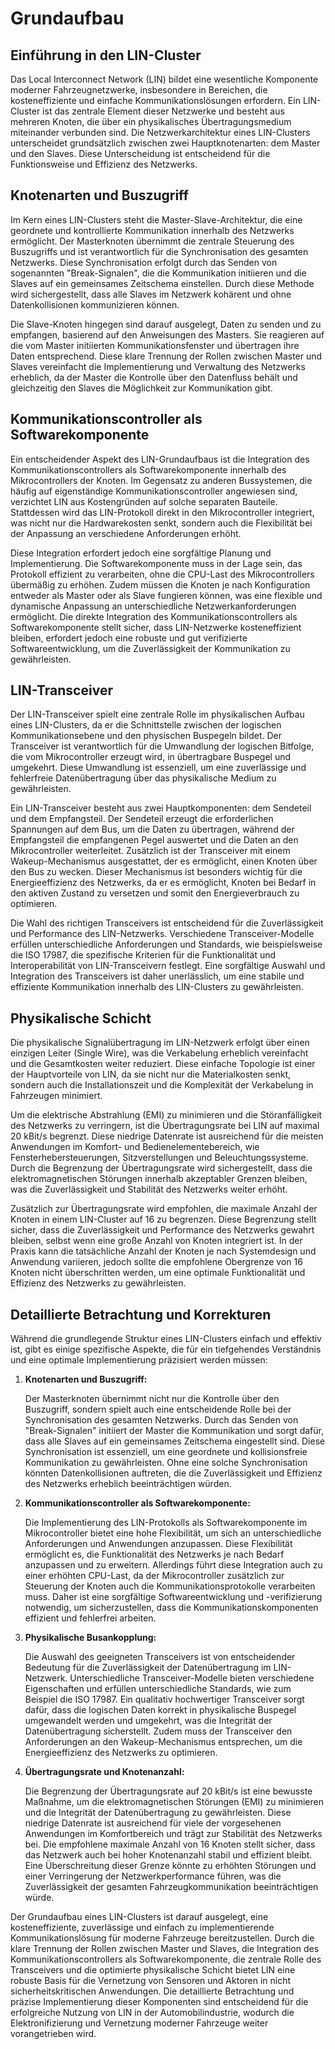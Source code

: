 # Grundaufbau

## Einführung in den LIN-Cluster

Das Local Interconnect Network (LIN) bildet eine wesentliche Komponente moderner Fahrzeugnetzwerke, insbesondere in Bereichen, die kosteneffiziente und einfache Kommunikationslösungen erfordern. Ein LIN-Cluster ist das zentrale Element dieser Netzwerke und besteht aus mehreren Knoten, die über ein physikalisches Übertragungsmedium miteinander verbunden sind. Die Netzwerkarchitektur eines LIN-Clusters unterscheidet grundsätzlich zwischen zwei Hauptknotenarten: dem Master und den Slaves. Diese Unterscheidung ist entscheidend für die Funktionsweise und Effizienz des Netzwerks.

## Knotenarten und Buszugriff

Im Kern eines LIN-Clusters steht die Master-Slave-Architektur, die eine geordnete und kontrollierte Kommunikation innerhalb des Netzwerks ermöglicht. Der Masterknoten übernimmt die zentrale Steuerung des Buszugriffs und ist verantwortlich für die Synchronisation des gesamten Netzwerks. Diese Synchronisation erfolgt durch das Senden von sogenannten "Break-Signalen", die die Kommunikation initiieren und die Slaves auf ein gemeinsames Zeitschema einstellen. Durch diese Methode wird sichergestellt, dass alle Slaves im Netzwerk kohärent und ohne Datenkollisionen kommunizieren können.

Die Slave-Knoten hingegen sind darauf ausgelegt, Daten zu senden und zu empfangen, basierend auf den Anweisungen des Masters. Sie reagieren auf die vom Master initiierten Kommunikationsfenster und übertragen ihre Daten entsprechend. Diese klare Trennung der Rollen zwischen Master und Slaves vereinfacht die Implementierung und Verwaltung des Netzwerks erheblich, da der Master die Kontrolle über den Datenfluss behält und gleichzeitig den Slaves die Möglichkeit zur Kommunikation gibt.

## Kommunikationscontroller als Softwarekomponente

Ein entscheidender Aspekt des LIN-Grundaufbaus ist die Integration des Kommunikationscontrollers als Softwarekomponente innerhalb des Mikrocontrollers der Knoten. Im Gegensatz zu anderen Bussystemen, die häufig auf eigenständige Kommunikationscontroller angewiesen sind, verzichtet LIN aus Kostengründen auf solche separaten Bauteile. Stattdessen wird das LIN-Protokoll direkt in den Mikrocontroller integriert, was nicht nur die Hardwarekosten senkt, sondern auch die Flexibilität bei der Anpassung an verschiedene Anforderungen erhöht.

Diese Integration erfordert jedoch eine sorgfältige Planung und Implementierung. Die Softwarekomponente muss in der Lage sein, das Protokoll effizient zu verarbeiten, ohne die CPU-Last des Mikrocontrollers übermäßig zu erhöhen. Zudem müssen die Knoten je nach Konfiguration entweder als Master oder als Slave fungieren können, was eine flexible und dynamische Anpassung an unterschiedliche Netzwerkanforderungen ermöglicht. Die direkte Integration des Kommunikationscontrollers als Softwarekomponente stellt sicher, dass LIN-Netzwerke kosteneffizient bleiben, erfordert jedoch eine robuste und gut verifizierte Softwareentwicklung, um die Zuverlässigkeit der Kommunikation zu gewährleisten.

## LIN-Transceiver

Der LIN-Transceiver spielt eine zentrale Rolle im physikalischen Aufbau eines LIN-Clusters, da er die Schnittstelle zwischen der logischen Kommunikationsebene und den physischen Buspegeln bildet. Der Transceiver ist verantwortlich für die Umwandlung der logischen Bitfolge, die vom Mikrocontroller erzeugt wird, in übertragbare Buspegel und umgekehrt. Diese Umwandlung ist essenziell, um eine zuverlässige und fehlerfreie Datenübertragung über das physikalische Medium zu gewährleisten.

Ein LIN-Transceiver besteht aus zwei Hauptkomponenten: dem Sendeteil und dem Empfangsteil. Der Sendeteil erzeugt die erforderlichen Spannungen auf dem Bus, um die Daten zu übertragen, während der Empfangsteil die empfangenen Pegel auswertet und die Daten an den Mikrocontroller weiterleitet. Zusätzlich ist der Transceiver mit einem Wakeup-Mechanismus ausgestattet, der es ermöglicht, einen Knoten über den Bus zu wecken. Dieser Mechanismus ist besonders wichtig für die Energieeffizienz des Netzwerks, da er es ermöglicht, Knoten bei Bedarf in den aktiven Zustand zu versetzen und somit den Energieverbrauch zu optimieren.

Die Wahl des richtigen Transceivers ist entscheidend für die Zuverlässigkeit und Performance des LIN-Netzwerks. Verschiedene Transceiver-Modelle erfüllen unterschiedliche Anforderungen und Standards, wie beispielsweise die ISO 17987, die spezifische Kriterien für die Funktionalität und Interoperabilität von LIN-Transceivern festlegt. Eine sorgfältige Auswahl und Integration des Transceivers ist daher unerlässlich, um eine stabile und effiziente Kommunikation innerhalb des LIN-Clusters zu gewährleisten.

## Physikalische Schicht

Die physikalische Signalübertragung im LIN-Netzwerk erfolgt über einen einzigen Leiter (Single Wire), was die Verkabelung erheblich vereinfacht und die Gesamtkosten weiter reduziert. Diese einfache Topologie ist einer der Hauptvorteile von LIN, da sie nicht nur die Materialkosten senkt, sondern auch die Installationszeit und die Komplexität der Verkabelung in Fahrzeugen minimiert.

Um die elektrische Abstrahlung (EMI) zu minimieren und die Störanfälligkeit des Netzwerks zu verringern, ist die Übertragungsrate bei LIN auf maximal 20 kBit/s begrenzt. Diese niedrige Datenrate ist ausreichend für die meisten Anwendungen im Komfort- und Bedienelementebereich, wie Fensterhebersteuerungen, Sitzverstellungen und Beleuchtungssysteme. Durch die Begrenzung der Übertragungsrate wird sichergestellt, dass die elektromagnetischen Störungen innerhalb akzeptabler Grenzen bleiben, was die Zuverlässigkeit und Stabilität des Netzwerks weiter erhöht.

Zusätzlich zur Übertragungsrate wird empfohlen, die maximale Anzahl der Knoten in einem LIN-Cluster auf 16 zu begrenzen. Diese Begrenzung stellt sicher, dass die Zuverlässigkeit und Performance des Netzwerks gewahrt bleiben, selbst wenn eine große Anzahl von Knoten integriert ist. In der Praxis kann die tatsächliche Anzahl der Knoten je nach Systemdesign und Anwendung variieren, jedoch sollte die empfohlene Obergrenze von 16 Knoten nicht überschritten werden, um eine optimale Funktionalität und Effizienz des Netzwerks zu gewährleisten.

## Detaillierte Betrachtung und Korrekturen

Während die grundlegende Struktur eines LIN-Clusters einfach und effektiv ist, gibt es einige spezifische Aspekte, die für ein tiefgehendes Verständnis und eine optimale Implementierung präzisiert werden müssen:

1. **Knotenarten und Buszugriff:**
   
   Der Masterknoten übernimmt nicht nur die Kontrolle über den Buszugriff, sondern spielt auch eine entscheidende Rolle bei der Synchronisation des gesamten Netzwerks. Durch das Senden von "Break-Signalen" initiiert der Master die Kommunikation und sorgt dafür, dass alle Slaves auf ein gemeinsames Zeitschema eingestellt sind. Diese Synchronisation ist essenziell, um eine geordnete und kollisionsfreie Kommunikation zu gewährleisten. Ohne eine solche Synchronisation könnten Datenkollisionen auftreten, die die Zuverlässigkeit und Effizienz des Netzwerks erheblich beeinträchtigen würden.

2. **Kommunikationscontroller als Softwarekomponente:**
   
   Die Implementierung des LIN-Protokolls als Softwarekomponente im Mikrocontroller bietet eine hohe Flexibilität, um sich an unterschiedliche Anforderungen und Anwendungen anzupassen. Diese Flexibilität ermöglicht es, die Funktionalität des Netzwerks je nach Bedarf anzupassen und zu erweitern. Allerdings führt diese Integration auch zu einer erhöhten CPU-Last, da der Mikrocontroller zusätzlich zur Steuerung der Knoten auch die Kommunikationsprotokolle verarbeiten muss. Daher ist eine sorgfältige Softwareentwicklung und -verifizierung notwendig, um sicherzustellen, dass die Kommunikationskomponenten effizient und fehlerfrei arbeiten.

3. **Physikalische Busankopplung:**
   
   Die Auswahl des geeigneten Transceivers ist von entscheidender Bedeutung für die Zuverlässigkeit der Datenübertragung im LIN-Netzwerk. Unterschiedliche Transceiver-Modelle bieten verschiedene Eigenschaften und erfüllen unterschiedliche Standards, wie zum Beispiel die ISO 17987. Ein qualitativ hochwertiger Transceiver sorgt dafür, dass die logischen Daten korrekt in physikalische Buspegel umgewandelt werden und umgekehrt, was die Integrität der Datenübertragung sicherstellt. Zudem muss der Transceiver den Anforderungen an den Wakeup-Mechanismus entsprechen, um die Energieeffizienz des Netzwerks zu optimieren.

4. **Übertragungsrate und Knotenanzahl:**
   
   Die Begrenzung der Übertragungsrate auf 20 kBit/s ist eine bewusste Maßnahme, um die elektromagnetischen Störungen (EMI) zu minimieren und die Integrität der Datenübertragung zu gewährleisten. Diese niedrige Datenrate ist ausreichend für viele der vorgesehenen Anwendungen im Komfortbereich und trägt zur Stabilität des Netzwerks bei. Die empfohlene maximale Anzahl von 16 Knoten stellt sicher, dass das Netzwerk auch bei hoher Knotenanzahl stabil und effizient bleibt. Eine Überschreitung dieser Grenze könnte zu erhöhten Störungen und einer Verringerung der Netzwerkperformance führen, was die Zuverlässigkeit der gesamten Fahrzeugkommunikation beeinträchtigen würde.

Der Grundaufbau eines LIN-Clusters ist darauf ausgelegt, eine kosteneffiziente, zuverlässige und einfach zu implementierende Kommunikationslösung für moderne Fahrzeuge bereitzustellen. Durch die klare Trennung der Rollen zwischen Master und Slaves, die Integration des Kommunikationscontrollers als Softwarekomponente, die zentrale Rolle des Transceivers und die optimierte physikalische Schicht bietet LIN eine robuste Basis für die Vernetzung von Sensoren und Aktoren in nicht sicherheitskritischen Anwendungen. Die detaillierte Betrachtung und präzise Implementierung dieser Komponenten sind entscheidend für die erfolgreiche Nutzung von LIN in der Automobilindustrie, wodurch die Elektronifizierung und Vernetzung moderner Fahrzeuge weiter vorangetrieben wird.